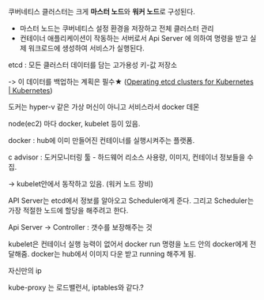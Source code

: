 쿠버네티스 클러스터는 크게 **마스터 노드**와 **워커 노드**로 구성된다.

* 마스터 노드는 쿠버네티스 설정 환경을 저장하고 전체 클러스터 관리
* 컨테이너 애플리케이션이 작동하는 서버로서 Api Server 에 의하여 명령을 받고 실제 워크로드에 생성하여 서비스가 실행된다.

etcd : 모든 클러스터 데이터를 담는 고가용성 키-값 저장소

-> 이 데이터를 백업하는 계획은 필수★ ([Operating etcd clusters for Kubernetes | Kubernetes](https://kubernetes.io/docs/tasks/administer-cluster/configure-upgrade-etcd/#backing-up-an-etcd-cluster))

도커는 hyper-v 같은 가상 머신이 아니고 서비스라서 docker 데몬

node(ec2) 마다 docker, kubelet 등이 있음.

docker : hub에 이미 만들어진 컨테이너를 실행시켜주는 플랫폼.

c advisor : 도커모니터링 툴 - 하드웨어 리소스 사용량, 이미지, 컨테이너 정보들을 수집.

-> kubelet안에서 동작하고 있음. (워커 노드 장비)



API Server는 etcd에서 정보를 알아오고 Scheduler에게 준다. 그리고 Scheduler는 가장 적절한 노드에 할당을 해주려고 한다.

Api Server -> Controller : 갯수를 보장해주는 것

kubelet은 컨테이너 실행 능력이 없어서 docker run 명령을 노드 안의 docker에게 전달해줌. docker는 hub에서 이미지 다운 받고 running 해주게 됨.

자신만의 ip 



kube-proxy 는 로드밸런서, iptables와 같다.?